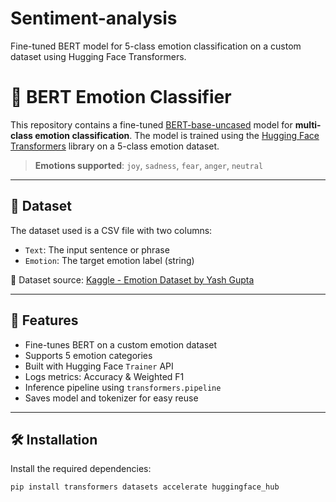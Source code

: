# Sentiment-analysis
Fine-tuned BERT model for 5-class emotion classification on a custom dataset using Hugging Face Transformers.


# 🧠 BERT Emotion Classifier

This repository contains a fine-tuned [BERT-base-uncased](https://huggingface.co/bert-base-uncased) model for **multi-class emotion classification**. The model is trained using the [Hugging Face Transformers](https://github.com/huggingface/transformers) library on a 5-class emotion dataset.

> **Emotions supported**: `joy`, `sadness`, `fear`, `anger`, `neutral`

---

## 📁 Dataset

The dataset used is a CSV file with two columns:
- `Text`: The input sentence or phrase
- `Emotion`: The target emotion label (string)

📎 Dataset source: [Kaggle - Emotion Dataset by Yash Gupta](https://www.kaggle.com/datasets/yashgupta1161/emotion-dataset)

---

## 🚀 Features

- Fine-tunes BERT on a custom emotion dataset
- Supports 5 emotion categories
- Built with Hugging Face `Trainer` API
- Logs metrics: Accuracy & Weighted F1
- Inference pipeline using `transformers.pipeline`
- Saves model and tokenizer for easy reuse

---

## 🛠 Installation

Install the required dependencies:

```bash
pip install transformers datasets accelerate huggingface_hub
